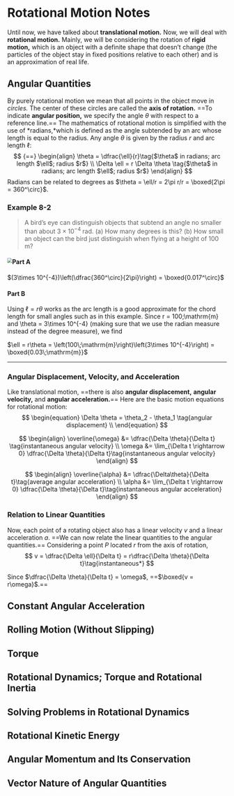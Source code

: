 # Rotational Motion Notes

Until now, we have talked about **translational motion.** Now, we will deal with **rotational motion.** Mainly, we will be considering the rotation of **rigid motion,** which is an object with a definite shape that doesn’t change (the particles of the object stay in fixed positions relative to each other) and is an approximation of real life. 

## Angular Quantities

By purely rotational motion we mean that all points in the object move in *circles.* The center of these circles are called the **axis of rotation.** ==To indicate **angular position,** we specify the angle $\theta$ with respect to a reference line.== The mathematics of rotational motion is simplified with the use of *radians,*which is defined as the angle subtended by an arc whose length is equal to the radius. Any angle $\theta$ is given by the radius $r$ and arc length $\ell$:
$$ {==}
\begin{align}
\theta = \dfrac{\ell}{r}\tag{$\theta$ in radians; arc length $\ell$; radius $r$} \\
\Delta \ell = r \Delta \theta \tag{$\theta$ in radians; arc length $\ell$; radius $r$}
\end{align}
$$
Radians can be related to degrees as $\theta = \ell/r = 2\pi r/r = \boxed{2\pi = 360^\circ}$.

### Example 8-2

> A bird’s eye can distinguish objects that subtend an angle no smaller than about $3\times10^{-4}\;\mathrm{rad}$. 
> (a) How many degrees is this? 
> (b) How small an object can the bird just distinguish when flying at a height of 100 m?

#### Part A<img src="/home/ou/Downloads/AP%20and%20SAT%20Subject/AP/physics/md/AP-Physics-1/images/Example%208-2.png" style="zoom:70%;float:left" />

$(3\times 10^{-4})\left(\dfrac{360^\circ}{2\pi}\right) = \boxed{0.017^\circ}$

#### Part B

Using $\ell = r\theta$ works as the arc length is a good approximate for the chord length for small angles such as in this example. Since r = 100\;\mathrm{m} and \theta = 3\times 10^{-4} (making sure that we use the radian measure instead of the degree measure), we find

$\ell = r\theta = \left(100\;\mathrm{m}\right)\left(3\times 10^{-4}\right) = \boxed{0.03\;\mathrm{m}}$

------

### Angular Displacement, Velocity, and Acceleration

Like translational motion, ==there is also **angular displacement,**  **angular velocity,** and **angular acceleration.**==
Here are the basic motion equations for rotational motion:
$$
\begin{equation}
\Delta \theta = \theta_2 - \theta_1 \tag{angular displacement} \\
\end{equation}
$$

$$
\begin{align}
\overline{\omega} &= \dfrac{\Delta \theta}{\Delta t} \tag{instantaneous angular velocity} \\
\omega &= \lim_{\Delta t \rightarrow 0} \dfrac{\Delta \theta}{\Delta t}\tag{instantaneous angular velocity}
\end{align}
$$

$$
\begin{align}
\overline{\alpha} &= \dfrac{\Delta\theta}{\Delta t}\tag{average angular acceleration} \\
\alpha &= \lim_{\Delta t \rightarrow 0} \dfrac{\Delta \theta}{\Delta t}\tag{instantaneous angular acceleration}
\end{align}
$$

###  Relation to Linear Quantities

Now, each point of a rotating object also has a linear velocity $v$ and a linear acceleration $a$. ==We can now relate the linear quantities to the angular quantities.== Considering a point $P$ located $r$ from the axis of rotation, 
$$
v = \dfrac{\Delta \ell}{\Delta t} = r\dfrac{\Delta \theta}{\Delta t}\tag{instantaneous*}
$$

Since $\dfrac{\Delta \theta}{\Delta t} = \omega$, ==$\boxed{v = r\omega}$.==



## Constant Angular Acceleration



## Rolling Motion (Without Slipping)



## Torque



## Rotational Dynamics; Torque and Rotational Inertia



## Solving Problems in Rotational Dynamics



## Rotational Kinetic Energy



## Angular Momentum and Its Conservation



## Vector Nature of Angular Quantities